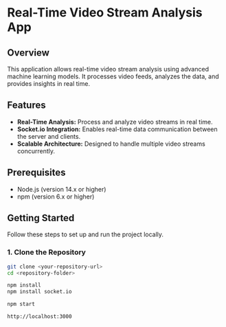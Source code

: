 # Real-Time Video Stream Analysis App

## Overview

This application allows real-time video stream analysis using advanced machine learning models. It processes video feeds, analyzes the data, and provides insights in real time.

## Features

- **Real-Time Analysis:** Process and analyze video streams in real time.
- **Socket.io Integration:** Enables real-time data communication between the server and clients.
- **Scalable Architecture:** Designed to handle multiple video streams concurrently.

## Prerequisites

- Node.js (version 14.x or higher)
- npm (version 6.x or higher)

## Getting Started

Follow these steps to set up and run the project locally.

### 1. Clone the Repository

```bash
git clone <your-repository-url>
cd <repository-folder>

npm install
npm install socket.io

npm start

http://localhost:3000
